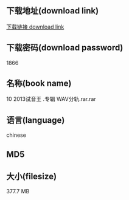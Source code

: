 ## 下载地址(download link)
[下载链接 download link](https://voluble-croquembouche-d321dc.netlify.app/?s=10+2013%E8%AF%95%E9%9F%B3%E7%8E%8B+.%E4%B8%93%E8%BE%91+WAV%E5%88%86%E8%BD%A8.rar)

## 下载密码(download password)
1866

## 名称(book name)
10 2013试音王 .专辑 WAV分轨.rar.rar

## 语言(language)
chinese

## MD5


## 大小(filesize)
377.7 MB
